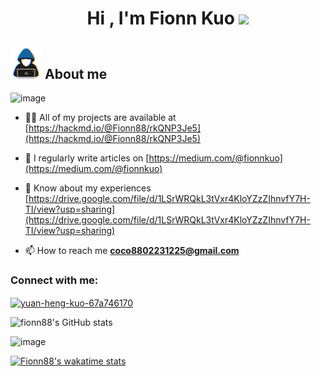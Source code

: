 <h1 align="center"><b>Hi , I'm Fionn Kuo </b><img src="https://media.giphy.com/media/hvRJCLFzcasrR4ia7z/giphy.gif" width="35"></h1>

## <picture><img src = "https://github.com/0xAbdulKhalid/0xAbdulKhalid/raw/main/assets/mdImages/about_me.gif" width = 50px></picture> **About me**

![image](https://camo.githubusercontent.com/2fc98802898c5af2199af837c860eb178afe288c8a7ad108018a8ef9937a0c67/68747470733a2f2f696d616765732e637265646c792e636f6d2f73697a652f323030783230302f696d616765732f30653238346333662d353136342d346232312d383636302d3064383437333739343162632f696d6167652e706e67)

- 👨‍💻 All of my projects are available at [https://hackmd.io/@Fionn88/rkQNP3Je5](https://hackmd.io/@Fionn88/rkQNP3Je5)

- 📝 I regularly write articles on [https://medium.com/@fionnkuo](https://medium.com/@fionnkuo)

- 📄 Know about my experiences [https://drive.google.com/file/d/1LSrWRQkL3tVxr4KloYZzZIhnvfY7H-TI/view?usp=sharing](https://drive.google.com/file/d/1LSrWRQkL3tVxr4KloYZzZIhnvfY7H-TI/view?usp=sharing)

- 📫 How to reach me **coco8802231225@gmail.com**

<h3 align="left">Connect with me:</h3>
<p align="left">
<a href="https://www.linkedin.com/in/yuan-heng-kuo/" target="blank"><img align="center" src="https://raw.githubusercontent.com/rahuldkjain/github-profile-readme-generator/master/src/images/icons/Social/linked-in-alt.svg" alt="yuan-heng-kuo-67a746170" height="30" width="40" /></a>
</p>

![fionn88's GitHub stats](https://github-readme-stats.vercel.app/api?username=fionn88&show_icons=true&theme=highcontrast)

![image](https://wakatime.com/badge/user/806021b6-a599-46cd-be7b-594f7b23c734.svg)

[![Fionn88's wakatime stats](https://github-readme-stats.vercel.app/api/wakatime?username=Fionn88)](https://github.com/anuraghazra/github-readme-stats)


